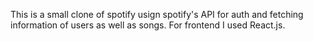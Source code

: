 This is a small clone of spotify usign spotify's API for auth and fetching information of users as well as songs.
For frontend I used React.js.
